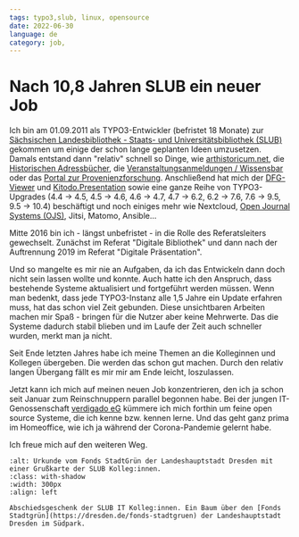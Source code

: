 ```yaml
---
tags: typo3,slub, linux, opensource
date: 2022-06-30
language: de
category: job,
---
```


# Nach 10,8 Jahren SLUB ein neuer Job

Ich bin am 01.09.2011 als TYPO3-Entwickler (befristet 18 Monate) zur [Sächsischen Landesbibliothek - Staats- und Universitätsbibliothek (SLUB)](https://www.slub-dresden.de) gekommen um einige der schon lange geplanten Ideen umzusetzen. Damals entstand dann "relativ" schnell so Dinge, wie [arthistoricum.net](https://www.arthistoricum.net), die [Historischen Adressbücher](https://adressbuecher.sachsendigital.de), die [Veranstaltungsanmeldungen / Wissensbar](https://github.com/slub/slub_events) oder das [Portal zur Provenienzforschung](https://nsraubgut.slub-dresden.de). Anschließend hat mich der [DFG-Viewer](https://dfg-viewer.de) und [Kitodo.Presentation](https://github.com/kitodo/kitodo-presentation) sowie eine ganze Reihe von TYPO3-Upgrades (4.4 -> 4.5, 4.5 -> 4.6, 4.6 -> 4.7, 4.7 -> 6.2, 6.2 -> 7.6, 7.6 -> 9.5, 9.5 -> 10.4) beschäftigt und noch einiges mehr wie Nextcloud, [Open Journal Systems (OJS)](https://de.wikipedia.org/wiki/Open_Journal_Systems), Jitsi, Matomo, Ansible...

Mitte 2016 bin ich - längst unbefristet - in die Rolle des Referatsleiters gewechselt. Zunächst im Referat "Digitale Bibliothek" und dann nach der Auftrennung 2019 im Referat "Digitale Präsentation".

Und so mangelte es mir nie an Aufgaben, da ich das Entwickeln dann doch nicht sein lassen wollte und konnte. Auch hatte ich den Anspruch, dass bestehende Systeme aktualisiert und fortgeführt werden müssen. Wenn man bedenkt, dass jede TYPO3-Instanz alle 1,5 Jahre ein Update erfahren muss, hat das schon viel Zeit gebunden. Diese unsichtbaren Arbeiten machen mir Spaß - bringen für die Nutzer aber keine Mehrwerte. Das die Systeme dadurch stabil blieben und im Laufe der Zeit auch schneller wurden, merkt man ja nicht.

Seit Ende letzten Jahres habe ich meine Themen an die Kolleginnen und Kollegen übergeben. Die werden das schon gut machen. Durch den relativ langen Übergang fällt es mir mir am Ende leicht, loszulassen.

Jetzt kann ich mich auf meinen neuen Job konzentrieren, den ich ja schon seit Januar zum Reinschnuppern parallel begonnen habe. Bei der jungen IT-Genossenschaft [verdigado eG](https://www.verdigado.com) kümmere ich mich forthin um feine open source Systeme, die ich kenne bzw. kennen lerne.
Und das geht ganz prima im Homeoffice, wie ich ja während der Corona-Pandemie gelernt habe.

Ich freue mich auf den weiteren Weg.

```{figure} img_20220703_104033_conv.jpg
:alt: Urkunde vom Fonds StadtGrün der Landeshauptstadt Dresden mit einer Grußkarte der SLUB Kolleg:innen.
:class: with-shadow
:width: 300px
:align: left

Abschiedsgeschenk der SLUB IT Kolleg:innen. Ein Baum über den [Fonds Stadtgrün](https://dresden.de/fonds-stadtgruen) der Landeshauptstadt Dresden im Südpark.
```
